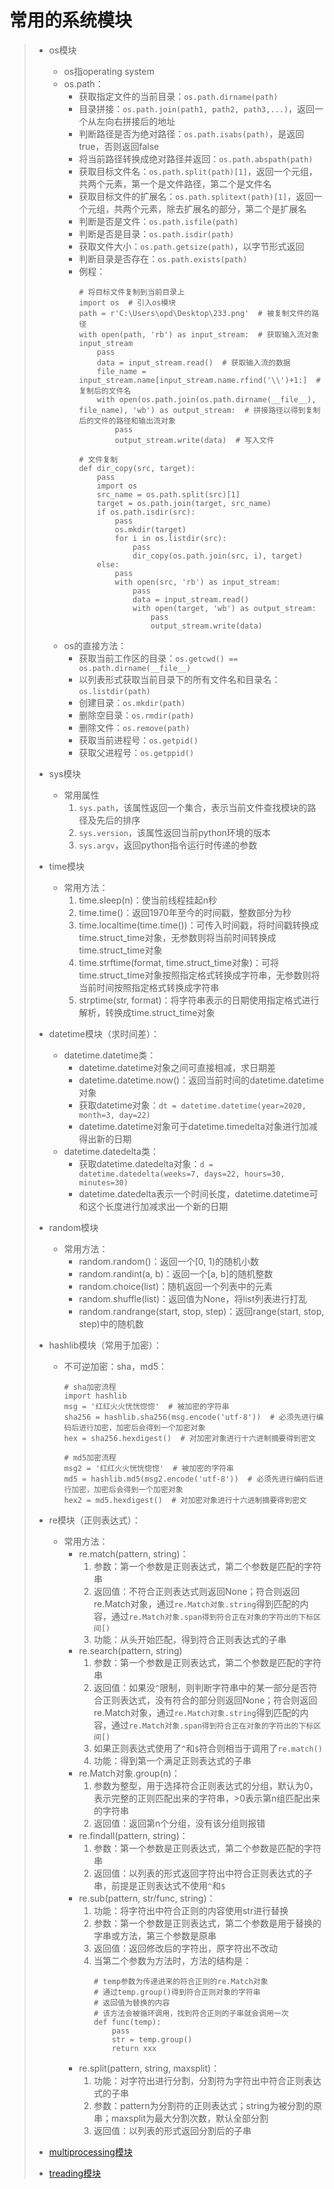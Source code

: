 # 常用的系统模块
>* os模块
>   * os指operating system
>   * os.path：
>      * 获取指定文件的当前目录：```os.path.dirname(path)```
>      * 目录拼接：```os.path.join(path1, path2, path3,...)```，返回一个从左向右拼接后的地址
>      * 判断路径是否为绝对路径：```os.path.isabs(path)```，是返回true，否则返回false
>      * 将当前路径转换成绝对路径并返回：```os.path.abspath(path)```
>      * 获取目标文件名：```os.path.split(path)[1]```，返回一个元组，共两个元素，第一个是文件路径，第二个是文件名
>      * 获取目标文件的扩展名：```os.path.splitext(path)[1]```，返回一个元组，共两个元素，除去扩展名的部分，第二个是扩展名
>      * 判断是否是文件：```os.path.isfile(path)```
>      * 判断是否是目录：```os.path.isdir(path)```
>      * 获取文件大小：```os.path.getsize(path)```，以字节形式返回
>      * 判断目录是否存在：```os.path.exists(path)```
>      * 例程：
>          ```
>          # 将目标文件复制到当前目录上
>          import os  # 引入os模块
>          path = r'C:\Users\opd\Desktop\233.png'  # 被复制文件的路径
>          with open(path, 'rb') as input_stream:  # 获取输入流对象input_stream
>              pass
>              data = input_stream.read()  # 获取输入流的数据
>              file_name = input_stream.name[input_stream.name.rfind('\\')+1:]  # 复制后的文件名
>              with open(os.path.join(os.path.dirname(__file__), file_name), 'wb') as output_stream:  # 拼接路径以得到复制后的文件的路径和输出流对象
>                  pass
>                  output_stream.write(data)  # 写入文件
>          
>          # 文件复制
>          def dir_copy(src, target):
>              pass
>              import os
>              src_name = os.path.split(src)[1]
>              target = os.path.join(target, src_name)
>              if os.path.isdir(src):
>                  pass
>                  os.mkdir(target)
>                  for i in os.listdir(src):
>                      pass
>                      dir_copy(os.path.join(src, i), target)
>              else:
>                  pass
>                  with open(src, 'rb') as input_stream:
>                      pass
>                      data = input_stream.read()
>                      with open(target, 'wb') as output_stream:
>                          pass
>                          output_stream.write(data)
>          ```
>   * os的直接方法：
>       * 获取当前工作区的目录：```os.getcwd() == os.path.dirname(__file__)```
>       * 以列表形式获取当前目录下的所有文件名和目录名：```os.listdir(path)```
>       * 创建目录：```os.mkdir(path)```
>       * 删除空目录：```os.rmdir(path)```
>       * 删除文件：```os.remove(path)```
>       * 获取当前进程号：```os.getpid()```
>       * 获取父进程号：```os.getppid()```
>
>
>* sys模块
>   * 常用属性
>       1. ```sys.path```，该属性返回一个集合，表示当前文件查找模块的路径及先后的排序
>       2. ```sys.version```，该属性返回当前python环境的版本
>       3. ```sys.argv```，返回python指令运行时传递的参数
>
>
>* time模块
>   * 常用方法：
>       1. time.sleep(n)：使当前线程挂起n秒
>       2. time.time()：返回1970年至今的时间戳，整数部分为秒
>       3. time.localtime(time.time())：可传入时间戳，将时间戳转换成time.struct_time对象，无参数则将当前时间转换成time.struct_time对象
>       4. time.strftime(format, time.struct_time对象)：可将time.struct_time对象按照指定格式转换成字符串，无参数则将当前时间按照指定格式转换成字符串
>       5. strptime(str, format)：将字符串表示的日期使用指定格式进行解析，转换成time.struct_time对象
>
>
>* datetime模块（求时间差）：
>   * datetime.datetime类：
>       * datetime.datetime对象之间可直接相减，求日期差
>       * datetime.datetime.now()：返回当前时间的datetime.datetime对象
>       * 获取datetime对象：```dt = datetime.datetime(year=2020, month=3, day=22)```
>       * datetime.datetime对象可于datetime.timedelta对象进行加减得出新的日期
>   * datetime.datedelta类：
>       * 获取datetime.datedelta对象：```d = datetime.datedelta(weeks=7, days=22, hours=30, minutes=30)```
>       * datetime.datedelta表示一个时间长度，datetime.datetime可和这个长度进行加减求出一个新的日期
>
>
>* random模块
>   * 常用方法：
>       * random.random()：返回一个[0, 1)的随机小数
>       * random.randint(a, b)：返回一个[a, b]的随机整数
>       * random.choice(list)：随机返回一个列表中的元素
>       * random.shuffle(list)：返回值为None，将list列表进行打乱
>       * random.randrange(start, stop, step)：返回range(start, stop, step)中的随机数
>
>
>* hashlib模块（常用于加密）：
>   * 不可逆加密：sha，md5：
>       ```
>       # sha加密流程
>       import hashlib
>       msg = '红红火火恍恍惚惚'  # 被加密的字符串
>       sha256 = hashlib.sha256(msg.encode('utf-8'))  # 必须先进行编码后进行加密，加密后会得到一个加密对象
>       hex = sha256.hexdigest()  # 对加密对象进行十六进制摘要得到密文
>       
>       # md5加密流程
>       msg2 = '红红火火恍恍惚惚'  # 被加密的字符串
>       md5 = hashlib.md5(msg2.encode('utf-8'))  # 必须先进行编码后进行加密，加密后会得到一个加密对象
>       hex2 = md5.hexdigest()  # 对加密对象进行十六进制摘要得到密文
>       ```
>
>
>* re模块（正则表达式）：
>   * 常用方法：
>       * re.match(pattern, string)：
>           1. 参数：第一个参数是正则表达式，第二个参数是匹配的字符串
>           2. 返回值：不符合正则表达式则返回None；符合则返回re.Match对象，通过```re.Match对象.string```得到匹配的内容，通过```re.Match对象.span得到符合正在对象的字符出的下标区间[)```
>           3. 功能：从头开始匹配，得到符合正则表达式的子串
>       * re.search(pattern, string)
>           1. 参数：第一个参数是正则表达式，第二个参数是匹配的字符串
>           2. 返回值：如果没```^```限制，则判断字符串中的某一部分是否符合正则表达式，没有符合的部分则返回None；符合则返回re.Match对象，通过```re.Match对象.string```得到匹配的内容，通过```re.Match对象.span得到符合正在对象的字符出的下标区间[)```
>           3. 如果正则表达式使用了```^```和```$```符合则相当于调用了```re.match()```
>           4. 功能：得到第一个满足正则表达式的子串
>       * re.Match对象.group(n)：
>           1. 参数为整型，用于选择符合正则表达式的分组，默认为0，表示完整的正则匹配出来的字符串，>0表示第n组匹配出来的字符串
>           2. 返回值：返回第n个分组，没有该分组则报错
>       * re.findall(pattern, string)：
>           1. 参数：第一个参数是正则表达式，第二个参数是匹配的字符串
>           2. 返回值：以列表的形式返回字符出中符合正则表达式的子串，前提是正则表达式不使用```^```和```$```
>       * re.sub(pattern, str/func, string)：
>           1. 功能：将字符出中符合正则的内容使用str进行替换
>           2. 参数：第一个参数是正则表达式，第二个参数是用于替换的字串或方法，第三个参数是原串
>           3. 返回值：返回修改后的字符出，原字符出不改动
>           4. 当第二个参数为方法时，方法的结构是：
>               ```
>               # temp参数为传递进来的符合正则的re.Match对象
>               # 通过temp.group()得到符合正则对象的字符串
>               # 返回值为替换的内容
>               # 该方法会被循环调用，找到符合正则的子串就会调用一次
>               def func(temp):
>                   pass
>                   str = temp.group()
>                   return xxx
>               ```
>       * re.split(pattern, string, maxsplit)：
>           1. 功能：对字符出进行分割，分割符为字符出中符合正则表达式的子串
>           2. 参数：pattern为分割符的正则表达式；string为被分割的原串；maxsplit为最大分割次数，默认全部分割
>           3. 返回值：以列表的形式返回分割后的子串
>
>
>* [multiprocessing模块](https://github.com/520171/note/blob/master/python/进程、线程、协程.md)
>
>
>* [treading模块](https://github.com/520171/note/blob/master/python/进程、线程、协程.md)
>
>
